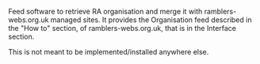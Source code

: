 Feed software to retrieve RA organisation and merge it with ramblers-webs.org.uk managed sites.
It provides the Organisation feed described in the "How to" section, of ramblers-webs.org.uk, that is in the Interface section.

This is not meant to be implemented/installed anywhere else.

